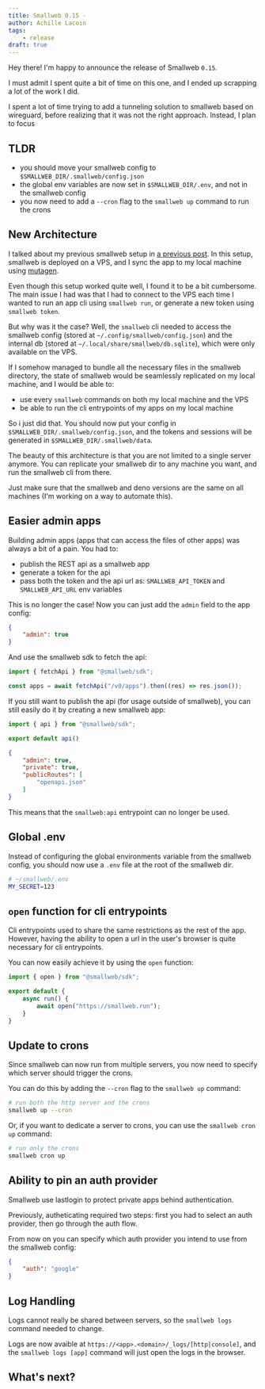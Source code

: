 ```yaml
---
title: Smallweb 0.15 -
author: Achille Lacoin
tags:
    - release
draft: true
---
```


Hey there! I'm happy to announce the release of Smallweb `0.15`.

I must admit I spent quite a bit of time on this one, and I ended up scrapping a lot of the work I did.

I spent a lot of time trying to add a tunneling solution to smallweb based on wireguard, before realizing that it was not the right approach. Instead, I plan to focus

## TLDR

- you should move your smallweb config to `$SMALLWEB_DIR/.smallweb/config.json`
- the global env variables are now set in `$SMALLWEB_DIR/.env`, and not in the smallweb config
- you now need to add a `--cron` flag to the `smallweb up` command to run the crons

## New Architecture

I talked about my previous smallweb setup in [a previous post](./2024-10-02_my_smallweb_setup.md). In this setup, smallweb is deployed on a VPS, and I sync the app to my local machine using [mutagen](https://mutagen.io/).

Even though this setup worked quite well, I found it to be a bit cumbersome. The main issue I had was that I had to connect to the VPS each time I wanted to run an app cli using `smallweb run`, or generate a new token using `smallweb token`.

But why was it the case? Well, the `smallweb` cli needed to access the smallweb config (stored at `~/.config/smallweb/config.json`) and the internal db (stored at `~/.local/share/smallweb/db.sqlite`), which were only available on the VPS.

If I somehow managed to bundle all the necessary files in the smallweb directory, the state of smallweb would be seamlessly replicated on my local machine, and I would be able to:

- use every `smallweb` commands on both my local machine and the VPS
- be able to run the cli entrypoints of my apps on my local machine

So i just did that. You should now put your config in `$SMALLWEB_DIR/.smallweb/config.json`, and the tokens and sessions will be generated in `$SMALLWEB_DIR/.smallweb/data`.

The beauty of this architecture is that you are not limited to a single server anymore. You can replicate your smallweb dir to any machine you want, and run the smallweb cli from there.

Just make sure that the smallweb and deno versions are the same on all machines (I'm working on a way to automate this).

## Easier admin apps

Building admin apps (apps that can access the files of other apps) was always a bit of a pain. You had to:

- publish the REST api as a smallweb app
- generate a token for the api
- pass both the token and the api url as: `SMALLWEB_API_TOKEN` and `SMALLWEB_API_URL` env variables

This is no longer the case! Now you can just add the `admin` field to the app config:

```json
{
    "admin": true
}
```

And use the smallweb sdk to fetch the api:

```ts
import { fetchApi } from "@smallweb/sdk";

const apps = await fetchApi("/v0/apps").then((res) => res.json());
```

If you still want to publish the api (for usage outside of smallweb), you can still easily do it by creating a new smallweb app:

```ts
import { api } from "@smallweb/sdk";

export default api()
```

```json
{
    "admin": true,
    "private": true,
    "publicRoutes": [
        "openapi.json"
    ]
}
```

This means that the `smallweb:api` entrypoint can no longer be used.

## Global .env

Instead of configuring the global environments variable from the smallweb config, you should now use a `.env` file at the root of the smallweb dir.

```sh
# ~/smallweb/.env
MY_SECRET=123
```

## `open` function for cli entrypoints

Cli entrypoints used to share the same restrictions as the rest of the app. However, having the ability to open a url in the user's browser is quite necessary for cli entrypoints.

You can now easily achieve it by using the `open` function:

```ts
import { open } from "@smallweb/sdk";

export default {
    async run() {
        await open("https://smallweb.run");
    }
}
```

## Update to crons

Since smallweb can now run from multiple servers, you now need to specify which server should trigger the crons.

You can do this by adding the `--cron` flag to the `smallweb up` command:

```sh
# run both the http server and the crons
smallweb up --cron
```

Or, if you want to dedicate a server to crons, you can use the `smallweb cron up` command:

```sh
# run only the crons
smallweb cron up
```

## Ability to pin an auth provider

Smallweb use lastlogin to protect private apps behind authentication.

Previously, autheticating required two steps: first you had to select an auth provider, then go through the auth flow.

From now on you can specify which auth provider you intend to use from the smallweb config:

```json
{
    "auth": "google"
}
```

## Log Handling

Logs cannot really be shared between servers, so the `smallweb logs` command needed to change.

Logs are now avaible at `https://<app>.<domain>/_logs/[http|console]`, and the `smallweb logs [app]` command will just open the logs in the browser.

## What's next?
